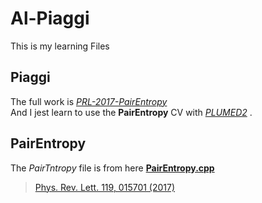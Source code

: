 # Al-Piaggi
This is my learning Files
## Piaggi
The full work is *[PRL-2017-PairEntropy](https://github.com/PabloPiaggi/PRL-2017-PairEntropy.git)*  
And I jest learn to use the **PairEntropy** CV with *[PLUMED2](https://github.com/plumed/plumed2)* .  
## PairEntropy
The *PairTntropy* file is from here **[PairEntropy.cpp](https://github.com/PabloPiaggi/plumed2/blob/entropyCVcolvar/src/colvar/PairEntropy.cpp)**


> [Phys. Rev. Lett. 119, 015701 (2017)](https://doi.org/10.1103/physrevlett.119.015701)

